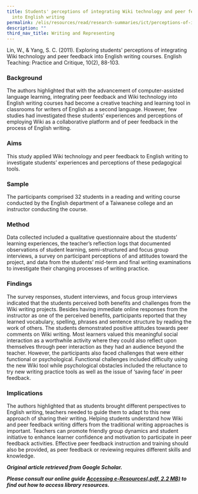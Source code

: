 ```yaml
---
title: Students' perceptions of integrating Wiki technology and peer feedback
  into English writing
permalink: /elis/resources/read/research-summaries/ict/perceptions-of-integrating-wiki-technology-peer-feedback/
description: ""
third_nav_title: Writing and Representing
---
```

Lin, W., & Yang, S. C. (2011). Exploring students' perceptions of integrating Wiki technology and peer feedback into English writing courses. English Teaching: Practice and Critique, 10(2), 88-103.

### Background

The authors highlighted that with the advancement of computer-assisted language learning, integrating peer feedback and Wiki technology into English writing courses had become a creative teaching and learning tool in classrooms for writers of English as a second language. However, few studies had investigated these students’ experiences and perceptions of employing Wiki as a collaborative platform and of peer feedback in the process of English writing.

### Aims

This study applied Wiki technology and peer feedback to English writing to investigate students’ experiences and perceptions of these pedagogical tools.

### Sample

The participants comprised 32 students in a reading and writing course conducted by the English department of a Taiwanese college and an instructor conducting the course.

### Method

Data collected included a qualitative questionnaire about the students’ learning experiences, the teacher’s reflection logs that documented observations of student learning, semi-structured and focus group interviews, a survey on participant perceptions of and attitudes toward the project, and data from the students’ mid-term and final writing examinations to investigate their changing processes of writing practice.

### Findings

The survey responses, student interviews, and focus group interviews indicated that the students perceived both benefits and challenges from the Wiki writing projects. Besides having immediate online responses from the instructor as one of the perceived benefits, participants reported that they learned vocabulary, spelling, phrases and sentence structure by reading the work of others. The students demonstrated positive attitudes towards peer comments on Wiki writing. Most learners valued this meaningful social interaction as a worthwhile activity where they could also reflect upon themselves through peer interaction as they had an audience beyond the teacher. However, the participants also faced challenges that were either functional or psychological. Functional challenges included difficulty using the new Wiki tool while psychological obstacles included the reluctance to try new writing practice tools as well as the issue of ‘saving face’ in peer feedback.

### Implications

The authors highlighted that as students brought different perspectives to English writing, teachers needed to guide them to adapt to this new approach of sharing their writing. Helping students understand how Wiki and peer feedback writing differs from the traditional writing approaches is important. Teachers can promote friendly group dynamics and student initiative to enhance learner confidence and motivation to participate in peer feedback activities. Effective peer feedback instruction and training should also be provided, as peer feedback or reviewing requires different skills and knowledge.


_**Original article retrieved from Google Scholar.**_  

**_Please consult our online guide [Accessing e-Resources(.pdf, 2.2 MB)](https://academyofsingaporeteachers-moe-edu-sg-admin.cwp.sg/elis/resources/read/research-summaries/ict/18e45074-6b1b-4ac7-811f-1a8da16c4f81 "Accessing e-Resources") to find out how to access library resources._**